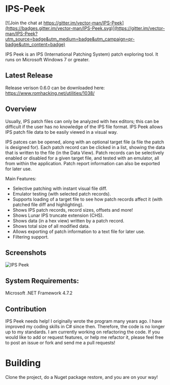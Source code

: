 # IPS-Peek

[![Join the chat at https://gitter.im/vector-man/IPS-Peek](https://badges.gitter.im/vector-man/IPS-Peek.svg)](https://gitter.im/vector-man/IPS-Peek?utm_source=badge&utm_medium=badge&utm_campaign=pr-badge&utm_content=badge)

IPS Peek is an IPS (International Patching System) patch exploring tool. It runs on Microsoft Windows 7 or greater. 

## Latest Release
Release verison 0.6.0 can be downloaded here: https://www.romhacking.net/utilities/1038/


## Overview
Usually, IPS patch files can only be analyzed with hex editors; this can be difficult if the user has no knowledge of the IPS file format. IPS Peek allows IPS patch file data to be easily viewed in a visual way.

IPS patces can be opened, along with an optional target file (a file the patch is designed for). Each patch record can be clicked in a list, showing the data that is written to the file (in the Data View). Patch records can be selectively enabled or disabled for a given target file, and tested with an emulator, all from within the application. Patch report information can also be exported for later use.

Main Features:

* Selective patching with instant visual file diff.
* Emulator testing (with selected patch records).
* Supports loading of a target file to see how patch records affect it (with patched file diff and highlighting).
* Shows IPS patch records, record sizes, offsets and more!
* Shows Lunar IPS truncate extension (CHS).
* Shows data (in a hex view) written by a patch record.
* Shows total size of all modified data.
* Allows exporting of patch information to a text file for later use.
* Filtering support.

## Screenshots
![IPS Peek](https://www.romhacking.net/utilities/screenshots/1038screenshot1.png)

## System Requirements:

Microsoft .NET Framework 4.7.2

## Contribution
IPS Peek needs help! I originally wrote the program many years ago. I have improved my coding skills in C# since then. Therefore, the code is no longer up to my standards. I am currently working on refactoring the code. If you would like to add or request features, or help me refactor it, please feel free to post an issue or fork and send me a pull requests!


# Building
Clone the project, do a Nuget package restore, and you are on your way!



